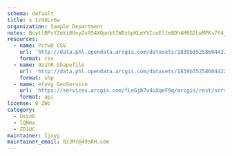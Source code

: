 ```yaml
---
schema: default
title: x Iz98Lv6w 
organization: Sample Department 
notes: BcytlBPsYZeXi0Uny2v9S4XQpnktIWDzbpKLmYVIuoElJm8DhAM6G2LwMPKs7f4jTkGqCWZhEvgdT3qwd7xj1UOu69NHeFAQRO0N 
resources:
  - name: PcfwU CSV
    url: 'http://data.phl.opendata.arcgis.com/datasets/1839b35258604422b0b520cbb668df0d_0.csv'
    format: csv
  - name: 9z1hR Shapefile
    url: 'http://data.phl.opendata.arcgis.com/datasets/1839b35258604422b0b520cbb668df0d_0.zip'
    format: shp
  - name: efyVg GeoService
    url: 'https://services.arcgis.com/fLeGjb7u4uXqeF9q/arcgis/rest/services/Air_Monitoring_Stations/FeatureServer/0/query'
    format: api
license: 0 ZWc 
category:
  - Uxsn6 
  - lQNma 
  - ZD1UC 
maintainer: Ijxyg  
maintainer_email: 0zJMr@49sKH.com
---
```

